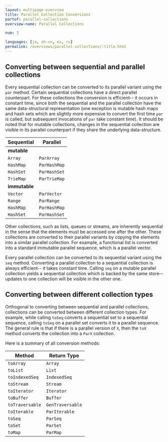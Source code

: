 ```yaml
---
layout: multipage-overview
title: Parallel Collection Conversions
partof: parallel-collections
overview-name: Parallel Collections

num: 3

languages: [ja, zh-cn, es, ru]
permalink: /overviews/parallel-collections/:title.html
---
```


## Converting between sequential and parallel collections

Every sequential collection can be converted to its parallel variant
using the `par` method. Certain sequential collections have a
direct parallel counterpart. For these collections the conversion is
efficient-- it occurs in constant time, since both the sequential and
the parallel collection have the same data-structural representation
(one exception is mutable hash maps and hash sets which are slightly
more expensive to convert the first time `par` is called, but
subsequent invocations of `par` take constant time). It should be
noted that for mutable collections, changes in the sequential collection are
visible in its parallel counterpart if they share the underlying data-structure.

| Sequential    | Parallel       |
| ------------- | -------------- |
| **mutable**   |                |
| `Array`       | `ParArray`     |
| `HashMap`     | `ParHashMap`   |
| `HashSet`     | `ParHashSet`   |
| `TrieMap`     | `ParTrieMap`   |
| **immutable** |                |
| `Vector`      | `ParVector`    |
| `Range`       | `ParRange`     |
| `HashMap`     | `ParHashMap`   |
| `HashSet`     | `ParHashSet`   |

Other collections, such as lists, queues or streams, are inherently sequential
in the sense that the elements must be accessed one after the other. These
collections are converted to their parallel variants by copying the elements
into a similar parallel collection. For example, a functional list is
converted into a standard immutable parallel sequence, which is a parallel
vector.

Every parallel collection can be converted to its sequential variant
using the `seq` method. Converting a parallel collection to a
sequential collection is always efficient-- it takes constant
time. Calling `seq` on a mutable parallel collection yields a
sequential collection which is backed by the same store-- updates to
one collection will be visible in the other one.


## Converting between different collection types

Orthogonal to converting between sequential and parallel collections,
collections can be converted between different collection types. For
example, while calling `toSeq` converts a sequential set to a
sequential sequence, calling `toSeq` on a parallel set converts it to
a parallel sequence. The general rule is that if there is a
parallel version of `X`, then the `toX` method converts the collection
into a `ParX` collection.

Here is a summary of all conversion methods:

| Method         | Return Type     |
| -------------- | --------------- |
| `toArray`      | `Array`         |
| `toList`       | `List`          |
| `toIndexedSeq` | `IndexedSeq`    |
| `toStream`     | `Stream`        |
| `toIterator`   | `Iterator`      |
| `toBuffer`     | `Buffer`        |
| `toTraversable`| `GenTraversable`|
| `toIterable`   | `ParIterable`   |
| `toSeq`        | `ParSeq`        |
| `toSet`        | `ParSet`        |
| `toMap`        | `ParMap`        |
